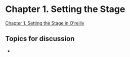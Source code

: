 # Chapter 1. Setting the Stage

[Chapter 1. Setting the Stage in O'reilly](https://learning.oreilly.com/library/view/designing-event-driven-systems/9781492038252/ch01.html)

## Topics for discussion

- 